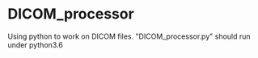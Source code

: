 # DICOM_processor
Using python to work on DICOM files. "DICOM_processor.py" should run under python3.6

